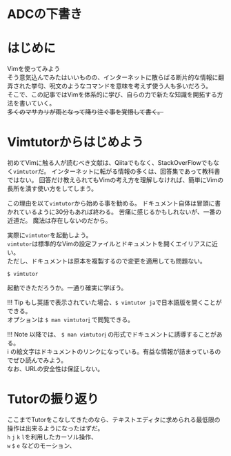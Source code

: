 # ADCの下書き
# はじめに
Vimを使ってみよう  
そう意気込んでみたはいいものの、インターネットに散らばる断片的な情報に翻弄された挙句、呪文のようなコマンドを意味を考えず使う人も多いだろう。  
そこで、この記事ではVimを体系的に学び、自らの力で新たな知識を開拓する方法を書いていく。    
~~多くのマサカリが雨となって降り注ぐ事を覚悟して書く。~~

# Vimtutorからはじめよう
初めてVimに触る人が読むべき文献は、Qiitaでもなく、StackOverFlowでもなく`vimtutor`だ。
インターネットに転がる情報の多くは、回答集であって教科書ではない。
回答だけ教えられてもVimの考え方を理解しなければ、簡単にVimの長所を潰す使い方をしてしまう。

この理由を以て`vimtutor`から始める事を勧める。
ドキュメント自体は冒頭に書かれているように30分もあれば終わる。
苦痛に感じるかもしれないが、一番の近道だ。
魔法は存在しないのだから。

実際に`vimtutor`を起動しよう。  
`vimtutor`は標準的なVimの設定ファイルとドキュメントを開くエイリアスに近い。  
ただし、ドキュメントは原本を複製するので変更を適用しても問題ない。

```
$ vimtutor
```

起動できただろうか。一通り確実に学ぼう。

!!! Tip
	もし英語で表示されていた場合、`$ vimtutor ja`で日本語版を開くことができる。  
	オプションは `$ man vimtutor`[ℹ️](http://man.he.net/?topic=Vimtutor&section=all) で閲覧できる。

!!! Note
	以降では、 `$ man vimtutor`[ℹ️](http://man.he.net/?topic=Vimtutor&section=all) の形式でドキュメントに誘導することがある。  
	ℹ️ の絵文字はドキュメントのリンクになっている。有益な情報が詰まっているのでぜひ読んでみよう。  
	なお、URLの安全性は保証しない。

# Tutorの振り返り
ここまでTutorをこなしてきたのなら、テキストエディタに求められる最低限の操作は出来るようになったはずだ。  
`h` `j` `k` `l`を利用したカーソル操作、  
`w` `$` `e` などのモーション、  
